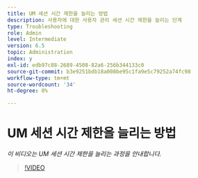 ```yaml
---
title: UM 세션 시간 제한을 늘리는 방법
description: 사용자에 대한 사용자 관리 세션 시간 제한을 늘리는 단계
type: Troubleshooting
role: Admin
level: Intermediate
version: 6.5
topic: Administration
index: y
exl-id: edb97c88-2689-4508-82a6-256b344133c0
source-git-commit: b3e9251bdb18a008be95c1fa9e5c79252a74fc98
workflow-type: tm+mt
source-wordcount: '34'
ht-degree: 0%

---
```



# UM 세션 시간 제한을 늘리는 방법

*이 비디오는 UM 세션 시간 제한을 늘리는 과정을 안내합니다.*

>[!VIDEO](https://video.tv.adobe.com/v/335503?quality=12&learn=on)
